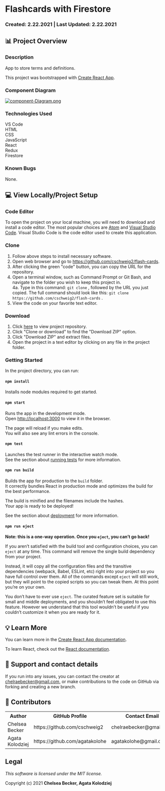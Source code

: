 # Flashcards with Firestore

### Created: 2.22.2021 | Last Updated: 2.22.2021

## 📊 Project Overview

### **Description**

App to store terms and definitions.

This project was bootstrapped with [Create React App](https://github.com/facebook/create-react-app).

### **Component Diagram**

[![component-Diagram.png](https://i.postimg.cc/50Jg924H/component-Diagram.png)](https://postimg.cc/TykgCGWG)

### **Technologies Used**

VS Code \
HTML \
CSS \
JavaScript \
React \
Redux \
Firestore

### **Known Bugs**

None.

## 💻 View Locally/Project Setup

### **Code Editor**

To open the project on your local machine, you will need to download and install a code editor. The most popular choices are [Atom](https://atom.io/) and [Visual Studio Code](https://code.visualstudio.com/). Visual Studio Code is the code editor used to create this application.

### **Clone**

1. Follow above steps to install necessary software.
2. Open web browser and go to https://github.com/cschweig2/flash-cards.
3. After clicking the green "code" button, you can copy the URL for the repository.
4. Open a terminal window, such as Command Prompt or Git Bash, and navigate to the folder you wish to keep this project in.<br>
   4a. Type in this command: `git clone` , followed by the URL you just copied. The full command should look like this: `git clone https://github.com/cschweig2/flash-cards` .
5. View the code on your favorite text editor.

### **Download**

1. Click [here](https://github.com/cschweig2/flash-cards) to view project repository.
2. Click "Clone or download" to find the "Download ZIP" option.
3. Click "Download ZIP" and extract files.
4. Open the project in a text editor by clicking on any file in the project folder.

### **Getting Started**

In the project directory, you can run:

#### `npm install`

Installs node modules required to get started.

#### `npm start`

Runs the app in the development mode.\
Open [http://localhost:3000](http://localhost:3000) to view it in the browser.

The page will reload if you make edits.\
You will also see any lint errors in the console.

#### `npm test`

Launches the test runner in the interactive watch mode.\
See the section about [running tests](https://facebook.github.io/create-react-app/docs/running-tests) for more information.

#### `npm run build`

Builds the app for production to the `build` folder.\
It correctly bundles React in production mode and optimizes the build for the best performance.

The build is minified and the filenames include the hashes.\
Your app is ready to be deployed!

See the section about [deployment](https://facebook.github.io/create-react-app/docs/deployment) for more information.

#### `npm run eject`

**Note: this is a one-way operation. Once you `eject`, you can’t go back!**

If you aren’t satisfied with the build tool and configuration choices, you can `eject` at any time. This command will remove the single build dependency from your project.

Instead, it will copy all the configuration files and the transitive dependencies (webpack, Babel, ESLint, etc) right into your project so you have full control over them. All of the commands except `eject` will still work, but they will point to the copied scripts so you can tweak them. At this point you’re on your own.

You don’t have to ever use `eject`. The curated feature set is suitable for small and middle deployments, and you shouldn’t feel obligated to use this feature. However we understand that this tool wouldn’t be useful if you couldn’t customize it when you are ready for it.

## 💡 Learn More

You can learn more in the [Create React App documentation](https://facebook.github.io/create-react-app/docs/getting-started).

To learn React, check out the [React documentation](https://reactjs.org/).

## 📧 Support and contact details

If you run into any issues, you can contact the creator at chelraebecker@gmail.com, or make contributions to the code on GitHub via forking and creating a new branch.

## 📝 Contributors

<table>
  <tr>
    <th>Author</th>
    <th>GitHub Profile</th>
    <th>Contact Email</th>
  </tr>
  <tr>
    <td>Chelsea Becker</td>
    <td>https://github.com/cschweig2</td>
    <td>chelraebecker@gmail.com</td>
  </tr>
  <tr>
    <td>Agata Kolodziej</td>
    <td>https://github.com/agatakolohe</td>
    <td>agatakolohe@gmail.com</td>
  </tr>
</table>

## Legal

_This software is licensed under the MIT license._

Copyright (c) 2021 **Chelsea Becker, Agata Kolodziej**

<!-- useEffect(() => {
    let ui = new firebaseui.auth.AuthUI(firebase.auth());
    ui.start("#firebaseui-auth-container", uiConfig);
    return () => {
      ui.delete();
    };
  }, []); -->
  <!-- https://stackoverflow.com/questions/39736739/reactjs-app-authentication-firebasefirebaseui-uncaught-error-firebase-app-nam -->
